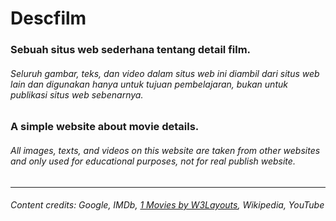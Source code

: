 <h1>Descfilm</h1>
<h3>Sebuah situs web sederhana tentang detail film.</h3>
<h6>Seluruh gambar, teks, dan video dalam situs web ini diambil dari situs web lain dan digunakan hanya untuk tujuan pembelajaran, bukan untuk publikasi situs web sebenarnya.</h6>
<h3>A simple website about movie details.</h3>
<h6>All images, texts, and videos on this website are taken from other websites and only used for educational purposes, not for real publish website.</h6>
<hr>
<h6>Content credits: Google, IMDb, <a href="https://w3layouts.com/one-movies-entertainment-category-bootstrap-responsive-web-template/">1 Movies by W3Layouts</a>, Wikipedia, YouTube</h6>
